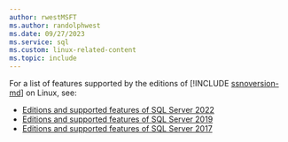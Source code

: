 ```yaml
---
author: rwestMSFT
ms.author: randolphwest
ms.date: 09/27/2023
ms.service: sql
ms.custom: linux-related-content
ms.topic: include
---
```

For a list of features supported by the editions of [!INCLUDE [ssnoversion-md](ssnoversion-md.md)] on Linux, see:

- [Editions and supported features of SQL Server 2022](../linux/sql-server-linux-editions-and-components-2022.md)
- [Editions and supported features of SQL Server 2019](../linux/sql-server-linux-editions-and-components-2019.md)
- [Editions and supported features of SQL Server 2017](../linux/sql-server-linux-editions-and-components-2017.md)
